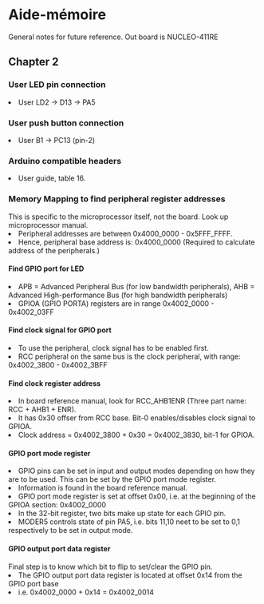 <h1> Aide-mémoire </h1>
General notes for future reference. Out board is NUCLEO-411RE
<h2> Chapter 2 </h2>

<h3> User LED pin connection </h3>
<li> User LD2 -> D13 -> PA5

<h3> User push button connection </h3>
<li> User B1 -> PC13 (pin-2)

<h3> Arduino compatible headers</h3>
<li> User guide, table 16.

<h3> Memory Mapping to find peripheral register addresses</h3>
This is specific to the microprocessor itself, not the board. Look up microprocessor manual.
<li> Peripheral addresses are between 0x4000_0000 - 0x5FFF_FFFF.
<li> Hence, peripheral base address is: 0x4000_0000 (Required to calculate address of the peripherals.)
<h4> Find GPIO port for LED</h4>
<li> APB = Advanced Peripheral Bus (for low bandwidth peripherals), AHB = Advanced High-performance Bus (for high bandwidth peripherals)
<li> GPIOA (GPIO PORTA) registers are in range 0x4002_0000 - 0x4002_03FF
<h4> Find clock signal for GPIO port </h4>
<li> To use the peripheral, clock signal has to be enabled first.
<li> RCC peripheral on the same  bus is the clock peripheral, with range: 0x4002_3800 - 0x4002_3BFF
<h4> Find clock register address </h4>
<li> In board reference manual, look for RCC_AHB1ENR (Three part name: RCC + AHB1 + ENR).
<li> It has 0x30 offser from RCC base. Bit-0 enables/disables clock signal to GPIOA.
<li> Clock address = 0x4002_3800 + 0x30 = 0x4002_3830, bit-1 for GPIOA.
<h4> GPIO port mode register </h4>
<li> GPIO pins can be set in input and output modes depending on how they are to be used. This can be set by the GPIO port mode register.
<li> Information is found in the board reference manual. 
<li> GPIO port mode register is set at offset 0x00, i.e. at the beginning of the GPIOA section: 0x4002_0000
<li> In the 32-bit register, two bits make up state for each GPIO pin.
<li> MODER5 controls state of pin PA5, i.e. bits 11,10 neet to be set to 0,1 respectively to be set in output mode.

<h4> GPIO output port data register </h4>
Final step is to know which bit to flip to set/clear the GPIO pin.
<li> The GPIO output port data register is located at offset 0x14 from the GPIO port base
<li> i.e. 0x4002_0000 + 0x14 = 0x4002_0014